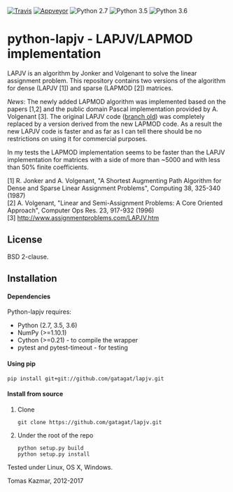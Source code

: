 [![Travis](https://travis-ci.org/gatagat/lapjv.svg?branch=master)](https://travis-ci.org/gatagat/lapjv/)
[![Appveyor](https://ci.appveyor.com/api/projects/status/github/gatagat/lapjv?branch=master&svg=true)](https://ci.appveyor.com/project/gatagat/lapjv/history)
![Python 2.7](https://img.shields.io/badge/python-2.7-blue.svg)
![Python 3.5](https://img.shields.io/badge/python-3.5-blue.svg)
![Python 3.6](https://img.shields.io/badge/python-3.6-blue.svg)

python-lapjv - LAPJV/LAPMOD implementation
==========================================

LAPJV is an algorithm by Jonker and Volgenant to solve the linear assignment
problem.  This repository contains two versions of the algorithm for dense
(LAPJV [1]) and sparse (LAPMOD [2]) matrices.

*News*: The newly added LAPMOD algorithm was implemented based on the papers [1,2] and the public
domain Pascal implementation provided by A. Volgenant [3]. The original LAPJV
code ([branch old](/gatagat/lapjv/tree/old)) was completely replaced by a version derived from the new
LAPMOD code. As a result the new LAPJV code is faster and as far as I can tell
there should be no restrictions on using it for commercial purposes.

In my tests the LAPMOD implementation seems to be faster than the LAPJV implementation for matrices with a
side of more than ~5000 and with less than 50% finite coefficients.

[1] R. Jonker and A. Volgenant, "A Shortest Augmenting Path Algorithm for Dense
and Sparse Linear Assignment Problems", Computing 38, 325-340 (1987)<br>
[2] A. Volgenant, "Linear and Semi-Assignment Problems: A Core Oriented
Approach", Computer Ops Res. 23, 917-932 (1996)<br>
[3] http://www.assignmentproblems.com/LAPJV.htm

License
-------

BSD 2-clause.


Installation
------------

#### Dependencies

Python-lapjv requires:

  * Python (2.7, 3.5, 3.6)
  * NumPy (>=1.10.1)
  * Cython (>=0.21) - to compile the wrapper
  * pytest and pytest-timeout - for testing

#### Using pip

    pip install git+git://github.com/gatagat/lapjv.git

#### Install from source

  1. Clone

         git clone https://github.com/gatagat/lapjv.git

  2. Under the root of the repo

         python setup.py build
         python setup.py install

Tested under Linux, OS X, Windows.

Tomas Kazmar, 2012-2017
